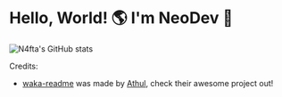 # Hello, World! 🌎 I'm NeoDev 👋

![N4fta's GitHub stats](https://github-readme-stats.vercel.app/api?username=n4fta&show_icons=true&theme=tokyonight)

<!--START_SECTION:waka-->
<!--END_SECTION:waka-->

Credits:
- [waka-readme](https://github.com/athul/waka-readme?tab=readme-ov-file) was made by [Athul](https://github.com/athul/), check their awesome project out!
